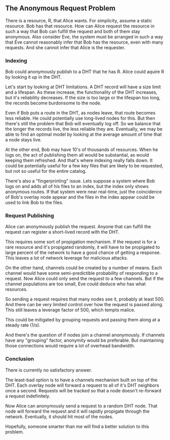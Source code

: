 ## The Anonymous Request Problem

There is a resource, R, that Alice wants. For simplicity, assume a static
resource. Bob has that resource. How can Alice request the resource in such a
way that Bob can fulfill the request and both of them stay anonymous. Also
consider Eve, the system must be arranged in such a way that Eve cannot
reasonably infer that Bob has the resource, even with many requests. And she
cannot infer that Alice is the requester.

### Indexing
Bob could anonymously publish to a DHT that he has R. Alice could
aquire R by looking it up in the DHT.

Let's start by looking at DHT limitations. A DHT record will have a size limit
and a lifespan. As these increase, the functionality of the DHT increases, but
it's reliability decreases. If the size is too large or the lifespan too long,
the records become burdonsome to the node.

Even if Bob puts a route in the DHT, as nodes leave, that route becomes less
reliable. He could potentially use long-lived nodes for this. But then there's
still the problem that Bob will eventually log off. So we balance that the
longer the records live, the less reliable they are. Eventually, we may be able
to find an optimal model by looking at the average amount of time that a node
stays live.

At the other end, Bob may have 10's of thousands of resources. When he logs on,
the act of publishing them all would be substantial, as would keeping them
refreshed. And that's where indexing really falls down. It could be potentially
useful for a few key files that are likely to be requested, but not so useful
for the entire catalog.

There's also a "fingerprinting" issue. Lets suppose a system where Bob logs on
and adds all of his files to an index, but the index only shows anonymous
routes. If that system were near real-time, just the coincidence of Bob's
overlay node appear and the files in the index appear could be used to link Bob
to the files.

### Request Publishing
Alice can anonymously publish the request. Anyone that can fulfill the request
can register a short-lived record with the DHT.

This requires some sort of propigation mechanism. If the request is for a rare
resource and it's propigated randomly, it will have to be propigated to large
percent of the network to have a good chance of getting a response. This
leaves a lot of network leverage for malicious attacks.

On the other hand, channels could be created by a number of means. Each channel
would have some semi-predictible probability of responding to a request. Now
Alice could only send the request to a few channels. But if the channel
populations are too small, Eve could deduce who has what resources.

So sending a request requires that many nodes see it, probably at least 500. And
there can be very limited control over how the request is passed along. This
still leaves a leverage factor of 500, which tempts malice.

This could be mitigated by grouping requests and passing them along at a steady
rate (1/s).

And there's the question of if nodes join a channel anonymously. If channels
have any "grouping" factor, anonymity would be preferable. But maintaining those
connections would require a lot of overhead bandwidth.

### Conclusion
There is currently no satisfactory answer.

The least-bad option is to have a channels mechanism built on top of the DHT.
Each overlay node will forward a request to all of it's DHT neighbors once a
second. Requests will be tracked so that a node doesn't re-forward a request
indefinitely.

Now Alice can anonymously send a request to a random DHT node. That node will
forward the request and it will rapidly propigate through the network.
Eventually, it should hit most of the nodes.

Hopefully, someone smarter than me will find a better solution to this problem.
